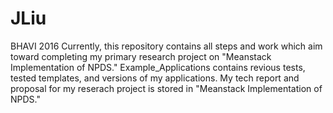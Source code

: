 # JLiu

BHAVI 2016 
Currently, this repository contains all steps and work which aim toward completing my primary research project on "Meanstack Implementation of NPDS." Example_Applications contains revious tests, tested templates, and versions of my applications. My tech report and proposal for my reserach project is stored in "Meanstack Implementation of NPDS." 
